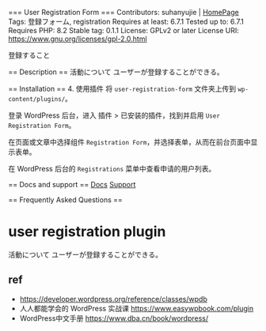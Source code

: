 === User Registration Form ===
Contributors: suhanyujie | [HomePage](https://github.com/suhanyujie/wp-plugin-user-reg)
Tags: 登録フォーム, registration
Requires at least: 6.7.1
Tested up to: 6.7.1
Requires PHP: 8.2
Stable tag: 0.1.1
License: GPLv2 or later
License URI: https://www.gnu.org/licenses/gpl-2.0.html

登録すること

== Description ==
活動について ユーザーが登録することができる。


== Installation ==
4. 使用插件
将 `user-registration-form` 文件夹上传到 `wp-content/plugins/`。

登录 WordPress 后台，进入 插件 > 已安装的插件，找到并启用 `User Registration Form`。

在页面或文章中选择组件 `Registration Form`，并选择表单，从而在前台页面中显示表单。

在 WordPress 后台的 `Registrations` 菜单中查看申请的用户列表。

== Docs and support ==
[Docs](https://github.com/suhanyujie/wp-plugin-user-reg)
[Support](https://github.com/suhanyujie/wp-plugin-user-reg/issues)

== Frequently Asked Questions ==

# user registration plugin
活動について ユーザーが登録することができる。


## ref
- https://developer.wordpress.org/reference/classes/wpdb
- 人人都能学会的 WordPress 实战课 https://www.easywpbook.com/plugin
- WordPress中文手册 https://www.dba.cn/book/wordpress/

